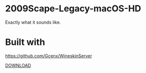 # 2009Scape-Legacy-macOS-HD
Exactly what it sounds like.

# Built with
https://github.com/Gcenx/WineskinServer

[DOWNLOAD](https://github.com/downthecrop/2009Scape-Legacy-macOS-HD/releases/latest)
